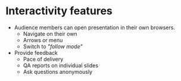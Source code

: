 <!SLIDE >
# Interactivity features

* Audience members can open presentation in their own browsers.
    * Navigate on their own
    * Arrows or menu
    * Switch to *"follow mode"*
* Provide feedback
    * Pace of delivery
    * QA reports on individual slides
    * Ask questions anonymously

